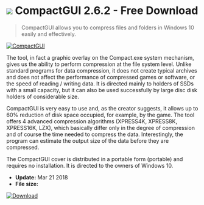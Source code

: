 # ![](https://cdn.softexe.net/static/icon/8/compactgui-10523.png) CompactGUI 2.6.2 - Free Download

> CompactGUI allows you to compress files and folders in Windows 10 easily and effectively.

[![CompactGUI](https://gallery.dpcdn.pl/imgc/Tools/81289/g_-_420x350_1.5_-_xdc67e80a-3b16-4077-bd61-8ebc639e575c.png)](https://softexe.net/win/disks-files/compression/compactgui:pRebc.html)

The tool, in fact a graphic overlay on the Compact.exe system mechanism, gives us the ability to perform compression at the file system level. Unlike standard programs for data compression, it does not create typical archives and does not affect the performance of compressed games or software, or the speed of reading / writing data. It is directed mainly to holders of SSDs with a small capacity, but it can also be used successfully by large disc disk holders of considerable size.
 
 CompactGUI is very easy to use and, as the creator suggests, it allows up to 60% reduction of disk space occupied, for example, by the game. The tool offers 4 advanced compression algorithms (XPRESS4K, XPRESS8K, XPRESS16K, LZX), which basically differ only in the degree of compression and of course the time needed to compress the data. Interestingly, the program can estimate the output size of the data before they are compressed.
 
 The CompactGUI cover is distributed in a portable form (portable) and requires no installation. It is directed to the owners of Windows 10.


- **Update:** Mar 21 2018
- **File size:** 

[![Download](https://cdn.softexe.net/static/img/download.png)](https://softexe.net/win/disks-files/compression/compactgui:pRebc.html)

